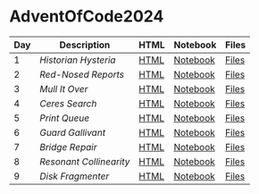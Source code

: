 # AdventOfCode2024


| Day | Description | HTML | Notebook | Files |
| --- | --- | --- | --- | --- |
| 1 | *Historian Hysteria* | [HTML](https://exitingbear.github.io/AdventOfCode2024/Day-1.nb.html) | [Notebook](<Day 1/Day1.Rmd>) | [Files](<Day 1>) |
| 2 | *Red-Nosed Reports* | [HTML](https://exitingbear.github.io/AdventOfCode2024/Day-2.nb.html) | [Notebook](<Day 2/Day2.Rmd>) | [Files](<Day 2>) |
| 3 | *Mull It Over* | [HTML](https://exitingbear.github.io/AdventOfCode2024/Day-3.nb.html) | [Notebook](<Day 3/Day3.Rmd>) | [Files](<Day 3>) |
| 4 | *Ceres Search* | [HTML](https://exitingbear.github.io/AdventOfCode2024/Day-4.nb.html) | [Notebook](<Day 4/Day4.Rmd>) | [Files](<Day 4>) |
| 5 | *Print Queue* | [HTML](https://exitingbear.github.io/AdventOfCode2024/Day-5.nb.html) | [Notebook](<Day 5/Day5.Rmd>) | [Files](<Day 5>) |
| 6 | *Guard Gallivant* | [HTML](https://exitingbear.github.io/AdventOfCode2024/Day-6.nb.html) | [Notebook](<Day 6/Day6.Rmd>) | [Files](<Day 6>) |
| 7 | *Bridge Repair* | [HTML](https://exitingbear.github.io/AdventOfCode2024/Day-7.nb.html) | [Notebook](<Day 7/Day7.Rmd>) | [Files](<Day 7>) |
| 8 | *Resonant Collinearity* | [HTML](https://exitingbear.github.io/AdventOfCode2024/Day-8.nb.html) | [Notebook](<Day 8/Day8.Rmd>) | [Files](<Day 8>) |
| 9 | *Disk Fragmenter* | [HTML](https://exitingbear.github.io/AdventOfCode2024/Day-9.nb.html) | [Notebook](<Day 9/Day9.Rmd>) | [Files](<Day 9>) |
<!-- 
| 10 | ** | [HTML](https://exitingbear.github.io/AdventOfCode2024/Day-10.nb.html) | [Notebook](<Day 10/Day10.Rmd>) | [Files](<Day 10>) |
| 11 | ** | [HTML](https://exitingbear.github.io/AdventOfCode2024/Day-11.nb.html) | [Notebook](<Day 11/Day11.Rmd>) | [Files](<Day 11>) |
| 12 | ** | [HTML](https://exitingbear.github.io/AdventOfCode2024/Day-12.nb.html) | [Notebook](<Day 12/Day12.Rmd>) | [Files](<Day 12>) |
| 13 | ** | [HTML](https://exitingbear.github.io/AdventOfCode2024/Day-13.nb.html) | [Notebook](<Day 13/Day13.Rmd>) | [Files](<Day 13>) |
| 14 | ** | [HTML](https://exitingbear.github.io/AdventOfCode2024/Day-14.nb.html) | [Notebook](<Day 14/Day14.Rmd>) | [Files](<Day 14>) |
| 15 | ** | [HTML](https://exitingbear.github.io/AdventOfCode2024/Day-15.nb.html) | [Notebook](<Day 15/Day15.Rmd>) | [Files](<Day 15>) |
| 16 | ** | [HTML](https://exitingbear.github.io/AdventOfCode2024/Day-16.nb.html) | [Notebook](<Day 16/Day16.Rmd>) | [Files](<Day 16>) |
| 17 | ** | [HTML](https://exitingbear.github.io/AdventOfCode2024/Day-17.nb.html) | [Notebook](<Day 17/Day17.Rmd>) | [Files](<Day 17>) |
| 18 | ** | [HTML](https://exitingbear.github.io/AdventOfCode2024/Day-18.nb.html) | [Notebook](<Day 18/Day18.Rmd>) | [Files](<Day 18>) |
| 19 | ** | [HTML](https://exitingbear.github.io/AdventOfCode2024/Day-19.nb.html) | [Notebook](<Day 19/Day19.Rmd>) | [Files](<Day 19>) |
| 20 | ** | [HTML](https://exitingbear.github.io/AdventOfCode2024/Day-20.nb.html) | [Notebook](<Day 20/Day20.Rmd>) | [Files](<Day 20>) |
| 21 | ** | [HTML](https://exitingbear.github.io/AdventOfCode2024/Day-21.nb.html) | [Notebook](<Day 21/Day21.Rmd>) | [Files](<Day 21>) |
| 22 | ** | [HTML](https://exitingbear.github.io/AdventOfCode2024/Day-22.nb.html) | [Notebook](<Day 22/Day22.Rmd>) | [Files](<Day 22>) |
| 23 | ** | [HTML](https://exitingbear.github.io/AdventOfCode2024/Day-23.nb.html) | [Notebook](<Day 23/Day23.Rmd>) | [Files](<Day 23>) |
| 24 | ** | [HTML](https://exitingbear.github.io/AdventOfCode2024/Day-24.nb.html) | [Notebook](<Day 24/Day24.Rmd>) | [Files](<Day 24>) |
| 25 | ** | [HTML](https://exitingbear.github.io/AdventOfCode2024/Day-25.nb.html) | [Notebook](<Day 25/Day25.Rmd>) | [Files](<Day 25>) |
 -->
